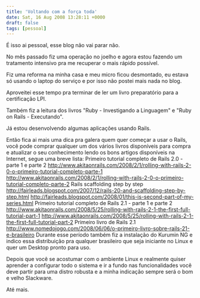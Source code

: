 ```yaml
---
title: 'Voltando com a força toda'
date: Sat, 16 Aug 2008 13:28:11 +0000
draft: false
tags: [pessoal]
---
```

É isso ai pessoal, esse blog não vai parar não.

No mês passado fiz uma operação no joelho e agora estou fazendo um tratamento intensivo pra me recuperar o mais rápido possível.

Fiz uma reforma na minha casa e meu micro ficou desmontado, eu estava só usando o laptop do serviço e por isso não postei mais nada no blog.

Aproveitei esse tempo pra terminar de ler um livro preparatório para a certificação LPI.

Também fiz a leitura dos livros "Ruby - Investigando a Linguagem" e "Ruby on Rails - Executando".

Já estou desenvolvendo algumas aplicações usando Rails.

Então fica ai mais uma dica pra galera quem quer começar a usar o Rails, você pode comprar qualquer um dos vários livros disponíveis para compra e atualizar o seu conhecimento lendo os bons artigos disponíveis na Internet, segue uma breve lista: Primeiro tutorial completo de Rails 2.0 - parte 1 e parte 2 http://www.akitaonrails.com/2008/2/1/rolling-with-rails-2-0-o-primeiro-tutorial-completo-parte-1 http://www.akitaonrails.com/2008/2/1/rolling-with-rails-2-0-o-primeiro-tutorial-completo-parte-2 Rails scaffolding step by step http://fairleads.blogspot.com/2007/12/rails-20-and-scaffolding-step-by-step.html http://fairleads.blogspot.com/2008/01/this-is-second-part-of-my-series.html Primeiro tutorial completo de Rails 2.1 - parte 1 e parte 2 http://www.akitaonrails.com/2008/5/25/rolling-with-rails-2-1-the-first-full-tutorial-part-1 http://www.akitaonrails.com/2008/5/25/rolling-with-rails-2-1-the-first-full-tutorial-part-2 Primeiro livro de Rails 2.1 http://www.nomedojogo.com/2008/06/06/o-primeiro-livro-sobre-rails-21-e-brasileiro Durante esse período também fiz a instalação do Kurumin NG e indico essa distribuição pra qualquer brasileiro que seja iniciante no Linux e quer um Desktop pronto para uso.

Depois que você se acostumar com o ambiente Linux e realmente quiser aprender a configurar todo o sistema e ir a fundo nas funcionalidades você deve partir para uma distro robusta e a minha indicação sempre será o bom e velho Slackware.

Até mais.